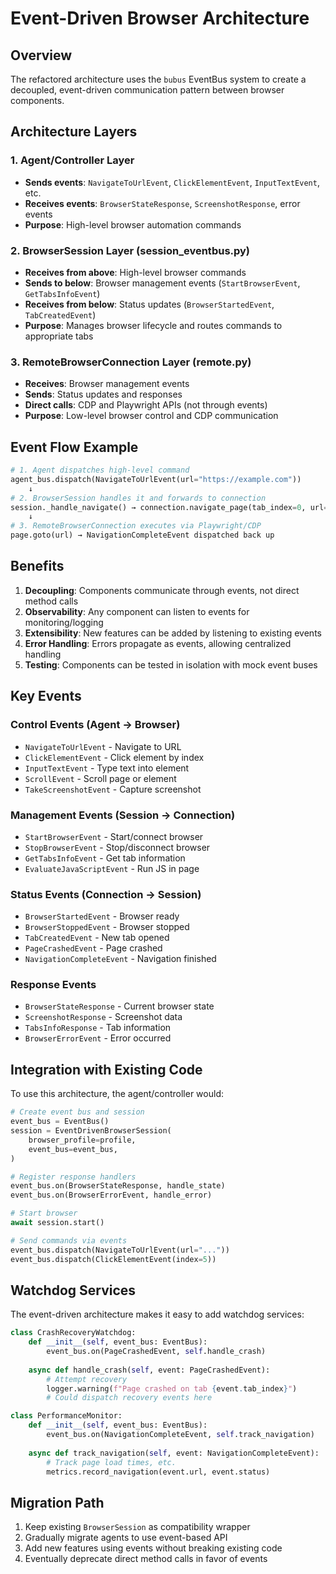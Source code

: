 # Event-Driven Browser Architecture

## Overview

The refactored architecture uses the `bubus` EventBus system to create a decoupled, event-driven communication pattern between browser components.

## Architecture Layers

### 1. Agent/Controller Layer
- **Sends events**: `NavigateToUrlEvent`, `ClickElementEvent`, `InputTextEvent`, etc.
- **Receives events**: `BrowserStateResponse`, `ScreenshotResponse`, error events
- **Purpose**: High-level browser automation commands

### 2. BrowserSession Layer (session_eventbus.py)
- **Receives from above**: High-level browser commands
- **Sends to below**: Browser management events (`StartBrowserEvent`, `GetTabsInfoEvent`)
- **Receives from below**: Status updates (`BrowserStartedEvent`, `TabCreatedEvent`)
- **Purpose**: Manages browser lifecycle and routes commands to appropriate tabs

### 3. RemoteBrowserConnection Layer (remote.py)
- **Receives**: Browser management events
- **Sends**: Status updates and responses
- **Direct calls**: CDP and Playwright APIs (not through events)
- **Purpose**: Low-level browser control and CDP communication

## Event Flow Example

```python
# 1. Agent dispatches high-level command
agent_bus.dispatch(NavigateToUrlEvent(url="https://example.com"))
    ↓
# 2. BrowserSession handles it and forwards to connection
session._handle_navigate() → connection.navigate_page(tab_index=0, url=...)
    ↓
# 3. RemoteBrowserConnection executes via Playwright/CDP
page.goto(url) → NavigationCompleteEvent dispatched back up
```

## Benefits

1. **Decoupling**: Components communicate through events, not direct method calls
2. **Observability**: Any component can listen to events for monitoring/logging
3. **Extensibility**: New features can be added by listening to existing events
4. **Error Handling**: Errors propagate as events, allowing centralized handling
5. **Testing**: Components can be tested in isolation with mock event buses

## Key Events

### Control Events (Agent → Browser)
- `NavigateToUrlEvent` - Navigate to URL
- `ClickElementEvent` - Click element by index
- `InputTextEvent` - Type text into element
- `ScrollEvent` - Scroll page or element
- `TakeScreenshotEvent` - Capture screenshot

### Management Events (Session → Connection)
- `StartBrowserEvent` - Start/connect browser
- `StopBrowserEvent` - Stop/disconnect browser
- `GetTabsInfoEvent` - Get tab information
- `EvaluateJavaScriptEvent` - Run JS in page

### Status Events (Connection → Session)
- `BrowserStartedEvent` - Browser ready
- `BrowserStoppedEvent` - Browser stopped
- `TabCreatedEvent` - New tab opened
- `PageCrashedEvent` - Page crashed
- `NavigationCompleteEvent` - Navigation finished

### Response Events
- `BrowserStateResponse` - Current browser state
- `ScreenshotResponse` - Screenshot data
- `TabsInfoResponse` - Tab information
- `BrowserErrorEvent` - Error occurred

## Integration with Existing Code

To use this architecture, the agent/controller would:

```python
# Create event bus and session
event_bus = EventBus()
session = EventDrivenBrowserSession(
    browser_profile=profile,
    event_bus=event_bus,
)

# Register response handlers
event_bus.on(BrowserStateResponse, handle_state)
event_bus.on(BrowserErrorEvent, handle_error)

# Start browser
await session.start()

# Send commands via events
event_bus.dispatch(NavigateToUrlEvent(url="..."))
event_bus.dispatch(ClickElementEvent(index=5))
```

## Watchdog Services

The event-driven architecture makes it easy to add watchdog services:

```python
class CrashRecoveryWatchdog:
    def __init__(self, event_bus: EventBus):
        event_bus.on(PageCrashedEvent, self.handle_crash)
    
    async def handle_crash(self, event: PageCrashedEvent):
        # Attempt recovery
        logger.warning(f"Page crashed on tab {event.tab_index}")
        # Could dispatch recovery events here

class PerformanceMonitor:
    def __init__(self, event_bus: EventBus):
        event_bus.on(NavigationCompleteEvent, self.track_navigation)
    
    async def track_navigation(self, event: NavigationCompleteEvent):
        # Track page load times, etc.
        metrics.record_navigation(event.url, event.status)
```

## Migration Path

1. Keep existing `BrowserSession` as compatibility wrapper
2. Gradually migrate agents to use event-based API
3. Add new features using events without breaking existing code
4. Eventually deprecate direct method calls in favor of events